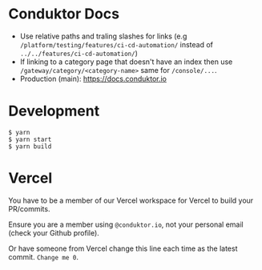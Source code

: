 # Conduktor Docs

- Use relative paths and traling slashes for links (e.g `/platform/testing/features/ci-cd-automation/` instead of `../../features/ci-cd-automation/`)
- If linking to a category page that doesn't have an index then use `/gateway/category/<category-name>` same for `/console/...`. 
- Production (main): https://docs.conduktor.io

# Development

```
$ yarn
$ yarn start
$ yarn build
```

# Vercel

You have to be a member of our Vercel workspace for Vercel to build your PR/commits.

Ensure you are a member using `@conduktor.io`, not your personal email (check your Github profile).

Or have someone from Vercel change this line each time as the latest commit. `Change me 0`.

